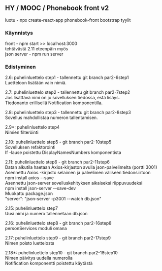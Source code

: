 


## HY / MOOC / Phonebook front v2

luotu - npx create-react-app phonebook-front
bootstrap tyylit

### Käynnistys  
front - npm start >> localhost:3000  
tehtävästä 2.11 eteenpäin myös  
json server - npm run server  

### Edistyminen

2.6: puhelinluettelo step1 - tallennettu git branch par2-6step1  
Luetteloon lisätään vain nimiä.

2.7: puhelinluettelo step2 - tallennettu git branch par2-7step2  
Jos lisättävä nimi on jo sovelluksen tiedossa, estä lisäys.   
Tiedonanto erillisellä Notification komponentilla.  

2.8: puhelinluettelo step3 - tallennettu git branch par2-8step3  
Sovellus mahdollistaa numeron tallentamisen.  

2.9*: puhelinluettelo step4  
Nimien filteröinti  

2.10: puhelinluettelo step5 - git branch par2-10step5  
Sovelluksen refaktorointi  
If -lause poistettu DisplayNamesNumbers komponentista  

2.11: puhelinluettelo step6 - git branch par2-11step6   
Datan alkutila haetaan Axios-kirjaston avulla json-palvelimelta (portti 3001)  
Asennettu Axios -kirjasto selaimen ja palvelimen väliseen tiedonsiirtoon  
npm install axios --save  
Asennettu json-server sovelluskehityksen aikaiseksi riippuvuudeksi  
npm install json-server --save-dev  
Muokattu package.json  
"server": "json-server -p3001 --watch db.json"  


2.15: puhelinluettelo step7  
Uusi nimi ja numero tallennetaan db.json  

2.16: puhelinluettelo step8  - git branch par2-16step8  
personServices moduli omana  

2.17: puhelinluettelo step9  - git branch par2-17step9  
Nimen poisto luettelosta  

2.18*: puhelinluettelo step10 - git branch par2-18step10  
Nimen päivitys uudella numerolla  
Notification komponentti poistettu käytästä  






